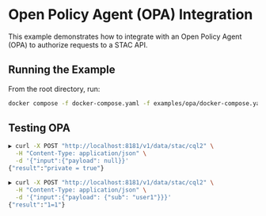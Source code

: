 # Open Policy Agent (OPA) Integration

This example demonstrates how to integrate with an Open Policy Agent (OPA) to authorize requests to a STAC API.

## Running the Example

From the root directory, run:

```sh
docker compose -f docker-compose.yaml -f examples/opa/docker-compose.yaml up
```

## Testing OPA

```sh
▶ curl -X POST "http://localhost:8181/v1/data/stac/cql2" \
  -H "Content-Type: application/json" \
  -d '{"input":{"payload": null}}'
{"result":"private = true"}
```

```sh
▶ curl -X POST "http://localhost:8181/v1/data/stac/cql2" \
  -H "Content-Type: application/json" \
  -d '{"input":{"payload": {"sub": "user1"}}}'
{"result":"1=1"}
```
